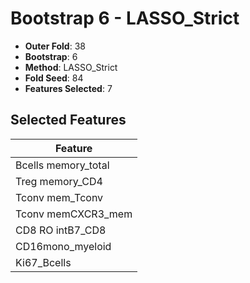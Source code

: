 # Bootstrap 6 - LASSO_Strict

- **Outer Fold**: 38
- **Bootstrap**: 6
- **Method**: LASSO_Strict
- **Fold Seed**: 84
- **Features Selected**: 7

## Selected Features

| Feature |
|---------|
| Bcells memory_total |
| Treg memory_CD4 |
| Tconv mem_Tconv |
| Tconv memCXCR3_mem |
| CD8 RO intB7_CD8 |
| CD16mono_myeloid |
| Ki67_Bcells |

